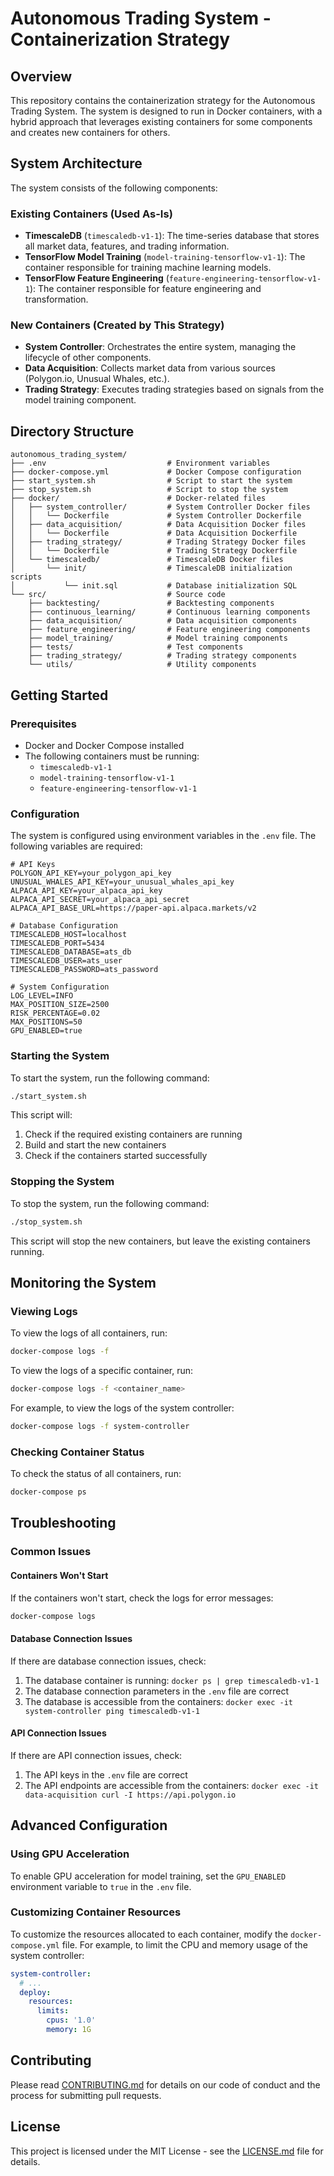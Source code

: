 # Autonomous Trading System - Containerization Strategy

## Overview

This repository contains the containerization strategy for the Autonomous Trading System. The system is designed to run in Docker containers, with a hybrid approach that leverages existing containers for some components and creates new containers for others.

## System Architecture

The system consists of the following components:

### Existing Containers (Used As-Is)

- **TimescaleDB** (`timescaledb-v1-1`): The time-series database that stores all market data, features, and trading information.
- **TensorFlow Model Training** (`model-training-tensorflow-v1-1`): The container responsible for training machine learning models.
- **TensorFlow Feature Engineering** (`feature-engineering-tensorflow-v1-1`): The container responsible for feature engineering and transformation.

### New Containers (Created by This Strategy)

- **System Controller**: Orchestrates the entire system, managing the lifecycle of other components.
- **Data Acquisition**: Collects market data from various sources (Polygon.io, Unusual Whales, etc.).
- **Trading Strategy**: Executes trading strategies based on signals from the model training component.

## Directory Structure

```
autonomous_trading_system/
├── .env                           # Environment variables
├── docker-compose.yml             # Docker Compose configuration
├── start_system.sh                # Script to start the system
├── stop_system.sh                 # Script to stop the system
├── docker/                        # Docker-related files
│   ├── system_controller/         # System Controller Docker files
│   │   └── Dockerfile             # System Controller Dockerfile
│   ├── data_acquisition/          # Data Acquisition Docker files
│   │   └── Dockerfile             # Data Acquisition Dockerfile
│   ├── trading_strategy/          # Trading Strategy Docker files
│   │   └── Dockerfile             # Trading Strategy Dockerfile
│   └── timescaledb/               # TimescaleDB Docker files
│       └── init/                  # TimescaleDB initialization scripts
│           └── init.sql           # Database initialization SQL
└── src/                           # Source code
    ├── backtesting/               # Backtesting components
    ├── continuous_learning/       # Continuous learning components
    ├── data_acquisition/          # Data acquisition components
    ├── feature_engineering/       # Feature engineering components
    ├── model_training/            # Model training components
    ├── tests/                     # Test components
    ├── trading_strategy/          # Trading strategy components
    └── utils/                     # Utility components
```

## Getting Started

### Prerequisites

- Docker and Docker Compose installed
- The following containers must be running:
  - `timescaledb-v1-1`
  - `model-training-tensorflow-v1-1`
  - `feature-engineering-tensorflow-v1-1`

### Configuration

The system is configured using environment variables in the `.env` file. The following variables are required:

```
# API Keys
POLYGON_API_KEY=your_polygon_api_key
UNUSUAL_WHALES_API_KEY=your_unusual_whales_api_key
ALPACA_API_KEY=your_alpaca_api_key
ALPACA_API_SECRET=your_alpaca_api_secret
ALPACA_API_BASE_URL=https://paper-api.alpaca.markets/v2

# Database Configuration
TIMESCALEDB_HOST=localhost
TIMESCALEDB_PORT=5434
TIMESCALEDB_DATABASE=ats_db
TIMESCALEDB_USER=ats_user
TIMESCALEDB_PASSWORD=ats_password

# System Configuration
LOG_LEVEL=INFO
MAX_POSITION_SIZE=2500
RISK_PERCENTAGE=0.02
MAX_POSITIONS=50
GPU_ENABLED=true
```

### Starting the System

To start the system, run the following command:

```bash
./start_system.sh
```

This script will:
1. Check if the required existing containers are running
2. Build and start the new containers
3. Check if the containers started successfully

### Stopping the System

To stop the system, run the following command:

```bash
./stop_system.sh
```

This script will stop the new containers, but leave the existing containers running.

## Monitoring the System

### Viewing Logs

To view the logs of all containers, run:

```bash
docker-compose logs -f
```

To view the logs of a specific container, run:

```bash
docker-compose logs -f <container_name>
```

For example, to view the logs of the system controller:

```bash
docker-compose logs -f system-controller
```

### Checking Container Status

To check the status of all containers, run:

```bash
docker-compose ps
```

## Troubleshooting

### Common Issues

#### Containers Won't Start

If the containers won't start, check the logs for error messages:

```bash
docker-compose logs
```

#### Database Connection Issues

If there are database connection issues, check:
1. The database container is running: `docker ps | grep timescaledb-v1-1`
2. The database connection parameters in the `.env` file are correct
3. The database is accessible from the containers: `docker exec -it system-controller ping timescaledb-v1-1`

#### API Connection Issues

If there are API connection issues, check:
1. The API keys in the `.env` file are correct
2. The API endpoints are accessible from the containers: `docker exec -it data-acquisition curl -I https://api.polygon.io`

## Advanced Configuration

### Using GPU Acceleration

To enable GPU acceleration for model training, set the `GPU_ENABLED` environment variable to `true` in the `.env` file.

### Customizing Container Resources

To customize the resources allocated to each container, modify the `docker-compose.yml` file. For example, to limit the CPU and memory usage of the system controller:

```yaml
system-controller:
  # ...
  deploy:
    resources:
      limits:
        cpus: '1.0'
        memory: 1G
```

## Contributing

Please read [CONTRIBUTING.md](CONTRIBUTING.md) for details on our code of conduct and the process for submitting pull requests.

## License

This project is licensed under the MIT License - see the [LICENSE.md](LICENSE.md) file for details.